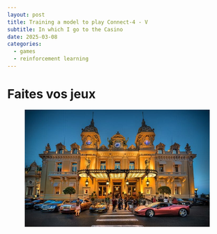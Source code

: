 ```yaml
---
layout: post
title: Training a model to play Connect-4 - V
subtitle: In which I go to the Casino
date: 2025-03-08
categories:
  - games
  - reinforcement learning
---
```


# Faites vos jeux

<figure><img src="/assets/images/2025-02-08-23-36-50.png" alt=""/><figcaption><em></em></figcaption></figure><br/>
